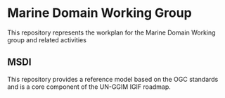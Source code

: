 # Marine Domain Working Group
This repository represents the workplan for the Marine Domain Working group and related activities

## MSDI
This repository provides a reference model based on the OGC standards and is a core component of the UN-GGIM IGIF roadmap.  

